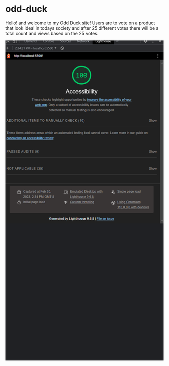 # odd-duck

Hello! and welcome to my Odd Duck site! Users are to vote on a product that look ideal in todays society and after 25 different votes there will be a total count and views based on the 25 votes.

![odd duck accessibilty](img/oddDuckAccess.png)